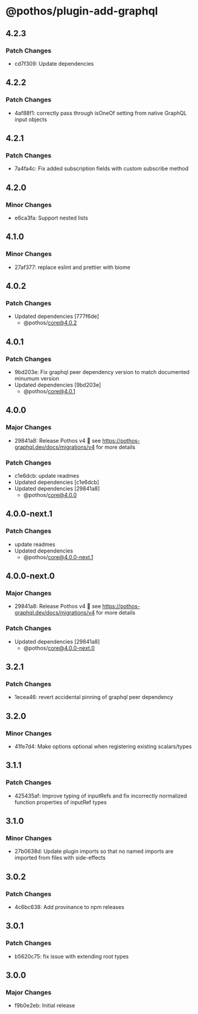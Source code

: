 # @pothos/plugin-add-graphql

## 4.2.3

### Patch Changes

- cd7f309: Update dependencies

## 4.2.2

### Patch Changes

- 4af88f1: correctly pass through isOneOf setting from native GraphQL input objects

## 4.2.1

### Patch Changes

- 7a4fa4c: Fix added subscription fields with custom subscribe method

## 4.2.0

### Minor Changes

- e6ca3fa: Support nested lists

## 4.1.0

### Minor Changes

- 27af377: replace eslint and prettier with biome

## 4.0.2

### Patch Changes

- Updated dependencies [777f6de]
  - @pothos/core@4.0.2

## 4.0.1

### Patch Changes

- 9bd203e: Fix graphql peer dependency version to match documented minumum version
- Updated dependencies [9bd203e]
  - @pothos/core@4.0.1

## 4.0.0

### Major Changes

- 29841a8: Release Pothos v4 🎉 see https://pothos-graphql.dev/docs/migrations/v4 for more details

### Patch Changes

- c1e6dcb: update readmes
- Updated dependencies [c1e6dcb]
- Updated dependencies [29841a8]
  - @pothos/core@4.0.0

## 4.0.0-next.1

### Patch Changes

- update readmes
- Updated dependencies
  - @pothos/core@4.0.0-next.1

## 4.0.0-next.0

### Major Changes

- 29841a8: Release Pothos v4 🎉 see https://pothos-graphql.dev/docs/migrations/v4 for more details

### Patch Changes

- Updated dependencies [29841a8]
  - @pothos/core@4.0.0-next.0

## 3.2.1

### Patch Changes

- 1ecea46: revert accidental pinning of graphql peer dependency

## 3.2.0

### Minor Changes

- 41fe7d4: Make options optional when registering existing scalars/types

## 3.1.1

### Patch Changes

- 425435af: Improve typing of inputRefs and fix incorrectly normalized function properties of
  inputRef types

## 3.1.0

### Minor Changes

- 27b0638d: Update plugin imports so that no named imports are imported from files with side-effects

## 3.0.2

### Patch Changes

- 4c6bc638: Add provinance to npm releases

## 3.0.1

### Patch Changes

- b5620c75: fix issue with extending root types

## 3.0.0

### Major Changes

- f9b0e2eb: Initial release

